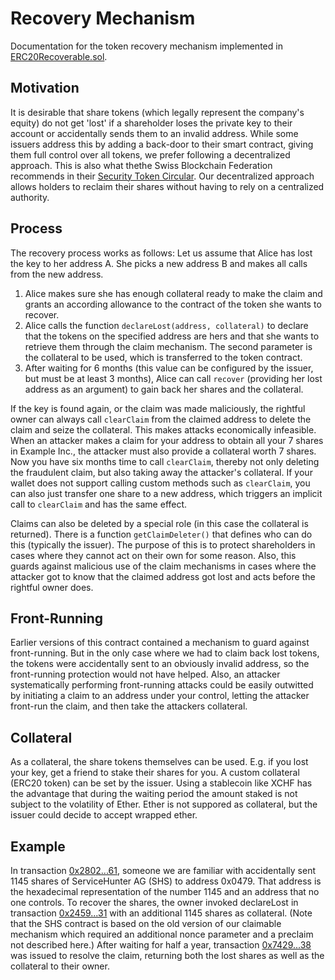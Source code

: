 # Recovery Mechanism

Documentation for the token recovery mechanism implemented in [ERC20Recoverable.sol](../src/ERC20Recoverable.sol).

## Motivation

It is desirable that share tokens (which legally represent the company's equity) do not get 'lost' if a shareholder loses the private key to their account or accidentally sends them to an invalid address. While some issuers address this by adding a back-door to their smart contract, giving them full control over all tokens, we prefer following a decentralized approach. This is also what thethe Swiss Blockchain Federation recommends in their [Security Token Circular](http://blockchainfederation.ch/wp-content/uploads/2019/12/SBF-Circular-2019-01-Tokenized-Equity-4.pdf). Our decentralized approach allows holders to reclaim their shares without having to rely on a centralized authority.

## Process

The recovery process works as follows: Let us assume that Alice has lost the key to her address A. She picks a new address B and makes all calls from the new address.

1. Alice makes sure she has enough collateral ready to make the claim and grants an according allowance to the contract of the token she wants to recover.
2. Alice calls the function `declareLost(address, collateral)` to declare that the tokens on the specified address are hers and that she wants to retrieve them through the claim mechanism. The second parameter is the collateral to be used, which is transferred to the token contract.
3. After waiting for 6 months (this value can be configured by the issuer, but must be at least 3 months), Alice can call `recover` (providing her lost address as an argument) to gain back her shares and the collateral.

If the key is found again, or the claim was made maliciously, the rightful owner can always call `clearClaim` from the claimed address to delete the claim and seize the collateral. This makes attacks economically infeasible. When an attacker makes a claim for your address to obtain all your 7 shares in Example Inc., the attacker must also provide a collateral worth 7 shares. Now you have six months time to call `clearClaim`, thereby not only deleting the fraudulent claim, but also taking away the attacker's collateral. If your wallet does not support calling custom methods such as `clearClaim`, you can also just transfer one share to a new address, which triggers an implicit call to `clearClaim` and has the same effect.

Claims can also be deleted by a special role (in this case the collateral is returned). There is a function `getClaimDeleter()` that defines who can do this (typically the issuer). The purpose of this is to protect shareholders in cases where they cannot act on their own for some reason. Also, this guards against malicious use of the claim mechanisms in cases where the attacker got to know that the claimed address got lost and acts before the rightful owner does.

## Front-Running

Earlier versions of this contract contained a mechanism to guard against front-running. But in the only case where we had to claim back lost tokens, the tokens were accidentally sent to an obviously invalid address, so the front-running protection would not have helped. Also, an attacker systematically performing front-running attacks could be easily outwitted by initiating a claim to an address under your control, letting the attacker front-run the claim, and then take the attackers collateral.

## Collateral

As a collateral, the share tokens themselves can be used. E.g. if you lost your key, get a friend to stake their shares for you. A custom collateral (ERC20 token) can be set by the issuer. Using a stablecoin like XCHF has the advantage that during the waiting period the amount staked is not subject to the volatility of Ether. Ether is not suppored as collateral, but the issuer could decide to accept wrapped ether.

## Example

In transaction [0x2802...61](https://etherscan.io/tx/0x2802faedf41532a1aba89d4f11577c2b2f886b6243616f3bc60da9eabeeecb61), someone we are familiar with accidentally sent 1145 shares of ServiceHunter AG (SHS) to address 0x0479. That address is the hexadecimal representation of the number 1145 and an address that no one controls. To recover the shares, the owner invoked declareLost in transaction [0x2459...31](https://etherscan.io/tx/0x2459fb285211cf5cc2fdab716603e80725bc42ea9b144ecc7f8a35f7a4023731/advanced) with an additional 1145 shares as collateral. (Note that the SHS contract is based on the old version of our claimable mechanism which required an additional nonce parameter and a preclaim not described here.) After waiting for half a year, transaction [0x7429...38](https://etherscan.io/tx/0x7429eb777c208470c04dba3fec60d3fcac6c8cbb4f023e51d44f449444ff7538/advanced) was issued to resolve the claim, returning both the lost shares as well as the collateral to their owner.